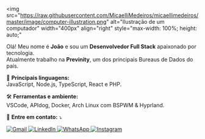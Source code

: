 <img 
  src="https://raw.githubusercontent.com/MicaelliMedeiros/micaellimedeiros/master/image/computer-illustration.png" 
  alt="Ilustração de um computador" 
  width="400px" 
  align="right" 
  style="max-width: 100%; height: auto;"
>

<p align="left"> 
  Olá! Meu nome é <strong>João</strong> e sou um <strong>Desenvolvedor Full Stack</strong> apaixonado por tecnologia.<br>
  Atualmente trabalho na <strong>Previnity</strong>, um dos principais Bureaus de Dados do país.
</p>

<p align="left">
  🧠 <strong>Principais linguagens:</strong><br>
  JavaScript, Node.js, TypeScript, React e PHP.
</p>

<p align="left">
  🛠️ <strong>Ferramentas e ambiente:</strong><br>
  VSCode, APIdog, Docker, Arch Linux com BSPWM & Hyprland.
</p>

<p align="left">
  💌 <strong>Entre em contato:</strong> ⤵️
</p>

<p align="left">
  <a href="mailto:prucorp23@gmail.com" title="Gmail">
    <img src="https://img.shields.io/badge/-Gmail-FF0000?style=flat-square&logo=gmail&logoColor=white" alt="Gmail">
  </a>
  
  <a href="https://www.linkedin.com/in/joao-vitor-ferreira-br/" title="LinkedIn">
    <img src="https://img.shields.io/badge/-LinkedIn-0e76a8?style=flat-square&logo=linkedin&logoColor=white" alt="LinkedIn">
  </a>
  
  <a href="https://wa.me/19996827401?text=Ol%C3%A1%2C%20Tudo%20bem%3F%20Encontrei%20seu%20contato%20pelo%20perfil%20do%20Github." title="WhatsApp">
    <img src="https://img.shields.io/badge/-WhatsApp-25D366?style=flat-square&logo=whatsapp&logoColor=white" alt="WhatsApp">
  </a>
  
  <a href="https://instagram.com/joaovitor.jp/" title="Instagram">
    <img src="https://img.shields.io/badge/-Instagram-E4405F?style=flat-square&logo=instagram&logoColor=white" alt="Instagram">
  </a>
</p>
